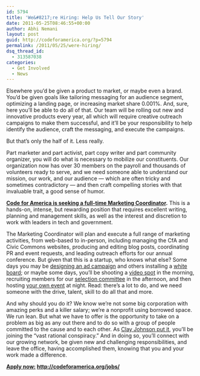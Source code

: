 ```yaml
---
id: 5794
title: 'We&#8217;re Hiring: Help Us Tell Our Story'
date: 2011-05-25T08:46:55+00:00
author: Abhi Nemani
layout: post
guid: http://codeforamerica.org/?p=5794
permalink: /2011/05/25/were-hiring/
dsq_thread_id:
  - 313587038
categories:
  - Get Involved
  - News
---
```

Elsewhere you&#8217;d be given a product to market, or maybe even a brand. You&#8217;d be given goals like tailoring messaging for an audience segment, optimizing a landing page, or increasing market share 0.001%. And, sure, here you&#8217;ll be able to do all of that. Our team will be rolling out new and innovative products every year, all which will require creative outreach campaigns to make them successful, and it&#8217;ll be your responsibility to help identify the audience, craft the messaging, and execute the campaigns.

But that’s only the half of it. Less really.

Part marketer and part activist, part copy writer and part community organizer, you will do what is necessary to mobilize our constituents. Our organization now has over 30 members on the payroll and thousands of volunteers ready to serve, and we need someone able to understand our mission, our work, and our audience &#8212; which are often tricky and sometimes contradictory &#8212; and then craft compelling stories with that invaluable trait, a good sense of humor.

**[Code for America is seeking a full-time Marketing Coordinator](http://codeforamerica.theresumator.com/apply/hOcLwF/Marketing-Coordinator.html).** This is a hands-on, intense, but rewarding position that requires excellent writing, planning and management skills, as well as the interest and discretion to work with leaders in tech and government.

The Marketing Coordinator will plan and execute a full range of marketing activities, from web-based to in-person, including managing the CfA and Civic Commons websites, producing and editing blog posts, coordinating PR and event requests, and leading outreach efforts for our annual conference. But given that this is a startup, who knows what else? Some days you may be [designing an ad campaign](http://codeforamerica.org/binary-art/) and others installing a [white board](http://codeforamerica.org/intern/tim-screwdriver/); or maybe some days, you’ll be shooting a [video spot](http://codeforamerica.org/2011/04/14/karla-video/) in the morning, recruiting members for our [selection committee](http://codeforamerica.org/2011/04/13/2012-fellow-selection-committee/) in the afternoon, and then hosting [your own event](http://codeforamerica.org/2011/03/22/sfspeeddating/) at night. Read: there’s a lot to do, and we need someone with the drive, talent, skill to do all that and more.

And why should you do it? We know we&#8217;re not some big corporation with amazing perks and a killer salary; we&#8217;re a nonprofit using borrowed space. We run lean. But what we have to offer is the opportunity to take on a problem as big as any out there and to do so with a group of people committed to the cause and to each other. As [Clay Johnson put it](http://codeforamerica.org/2011/02/02/clay-johnson-on-our-conspiracy-you-are-the-new-scribes/), you’ll be joining the &#8220;vast rational conspiracy.&#8221; And in doing so, you’ll connect with our growing network, be given new and challenging responsibilities, and leave the office, having accomplished them, knowing that you and your work made a difference.

**[Apply now:](http://codeforamerica.org/jobs/) <http://codeforamerica.org/jobs/>**